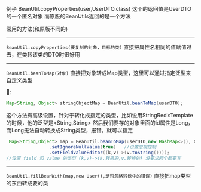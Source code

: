 例子 BeanUtil.copyProperties(user,UserDTO.class) 这个的返回值是UserDTO的一个匿名对象
	而原版的BeanUtils返回的是一个方法 	

常用的方法(和原版不同的)

---



`BeanUtil.copyProperties(要复制的对象，目标的类)` 直接把属性名相同的值赋值过去，在类转该类的DTO时很好用

---



`BeanUtil.beanToMap(对象)` 直接把对象转成Map类型，这里可以通过指定泛型来自定义类型

🌰:

```java
Map<String, Object> stringObjectMap = BeanUtil.beanToMap(userDTO);
```

这个方法有高级设置，针对于转化成指定的类型，比如说用StringRedisTemplate的时候，他的泛型是<String,String> 然后我们要存的对象里面的id属性是Long，而Long无法自动转换成String类型，报错。就可以指定

```java
 Map<String,Object> map = BeanUtil.beanToMap(userDTO,new HashMap<>(), CopyOptions.create()
                .setIgnoreNullValue(true)   //设置忽视控制
                .setFieldValueEditor((k,v)->(v.toString())));
//设置 field 和 value 的类型 (k,v)->(k.转换的,v.转换的) 没要求两个都要写
```

---

`BeanUtil.fillBeanWith(map,new User(),是否忽略转换中的错误)` 直接把map类型的东西转成要的类
